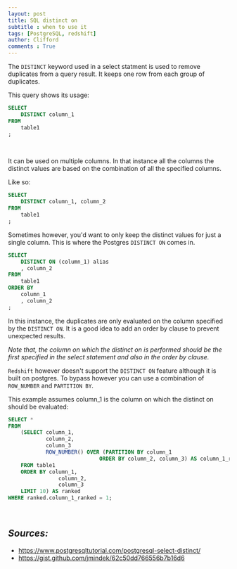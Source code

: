 ```yaml
---
layout: post
title: SQL distinct on
subtitle : when to use it  
tags: [PostgreSQL, redshift]
author: Clifford
comments : True
---
```



The `DISTINCT` keyword used in a select statment is used to remove duplicates from a query result. It keeps one row from each group of duplicates. 

This query shows its usage:

```sql
SELECT 
    DISTINCT column_1
FROM
    table1
;
```
<br>

It can be used on multiple columns. In that instance all the columns the distinct values are based on the combination of all the specified columns.

Like so:

```sql
SELECT 
    DISTINCT column_1, column_2
FROM
    table1
;
```

Sometimes however, you'd want to only keep the distinct values for just a single column. This is where the Postgres `DISTINCT ON` comes in.

```sql
SELECT 
    DISTINCT ON (column_1) alias
    , column_2
FROM
    table1
ORDER BY
    column_1
    , column_2
;
```

In this instance, the duplicates are only evaluated on the column specified by the `DISTINCT ON`. It is a good idea to add an order by clause to prevent unexpected results.

_Note that, the column on which the distinct on is performed should be the first specified in the select statement and also in the order by clause._

`Redshift` however doesn't support the `DISTINCT ON` feature although it is built on postgres.
To bypass however you can use a combination of `ROW_NUMBER` and `PARTITION BY`.

This example assumes column_1 is the column on which the distinct on should be evaluated:

```sql
SELECT *
FROM
    (SELECT column_1,
            column_2,
            column_3
            ROW_NUMBER() OVER (PARTITION BY column_1
                             ORDER BY column_2, column_3) AS column_1_ranked
    FROM table1
    ORDER BY column_1,
                column_2,
                column_3
    LIMIT 10) AS ranked
WHERE ranked.column_1_ranked = 1;
```
<br>

## _Sources:_
- https://www.postgresqltutorial.com/postgresql-select-distinct/
- https://gist.github.com/jmindek/62c50dd766556b7b16d6
